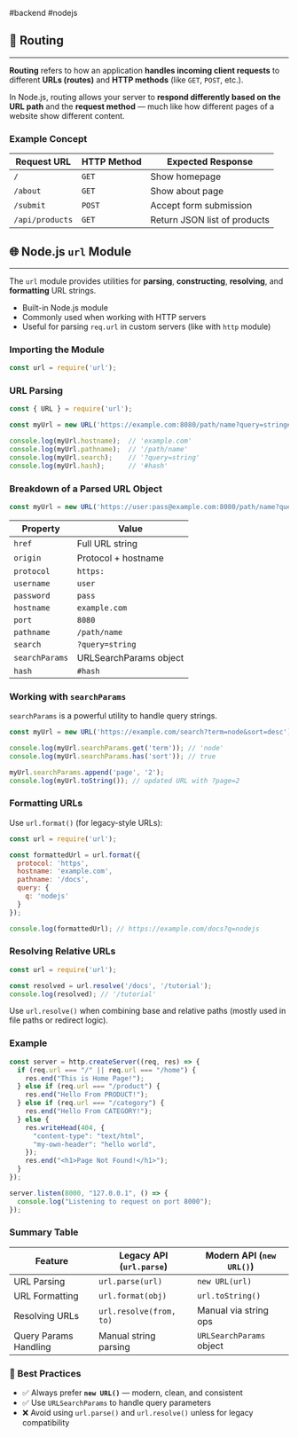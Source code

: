 #backend #nodejs 
## 🧭 Routing
---

**Routing** refers to how an application **handles incoming client requests** to different **URLs (routes)** and **HTTP methods** (like `GET`, `POST`, etc.).

In Node.js, routing allows your server to **respond differently based on the URL path** and the **request method** — much like how different pages of a website show different content.


### Example Concept

|Request URL|HTTP Method|Expected Response|
|---|---|---|
|`/`|`GET`|Show homepage|
|`/about`|`GET`|Show about page|
|`/submit`|`POST`|Accept form submission|
|`/api/products`|`GET`|Return JSON list of products|


## 🌐 Node.js `url` Module
---

The `url` module provides utilities for **parsing**, **constructing**, **resolving**, and **formatting** URL strings.

- Built-in Node.js module
- Commonly used when working with HTTP servers
- Useful for parsing `req.url` in custom servers (like with `http` module)


### Importing the Module

```js
const url = require('url');
```


### URL Parsing

```js
const { URL } = require('url');

const myUrl = new URL('https://example.com:8080/path/name?query=string#hash');

console.log(myUrl.hostname);  // 'example.com'
console.log(myUrl.pathname);  // '/path/name'
console.log(myUrl.search);    // '?query=string'
console.log(myUrl.hash);      // '#hash'
```



### Breakdown of a Parsed URL Object

```js
const myUrl = new URL('https://user:pass@example.com:8080/path/name?query=string#hash');
```


|Property|Value|
|---|---|
|`href`|Full URL string|
|`origin`|Protocol + hostname|
|`protocol`|`https:`|
|`username`|`user`|
|`password`|`pass`|
|`hostname`|`example.com`|
|`port`|`8080`|
|`pathname`|`/path/name`|
|`search`|`?query=string`|
|`searchParams`|URLSearchParams object|
|`hash`|`#hash`|


### Working with `searchParams`

`searchParams` is a powerful utility to handle query strings.

```js
const myUrl = new URL('https://example.com/search?term=node&sort=desc');

console.log(myUrl.searchParams.get('term')); // 'node'
console.log(myUrl.searchParams.has('sort')); // true

myUrl.searchParams.append('page', '2');
console.log(myUrl.toString()); // updated URL with ?page=2
```


### Formatting URLs

Use `url.format()` (for legacy-style URLs):

```js
const url = require('url');

const formattedUrl = url.format({
  protocol: 'https',
  hostname: 'example.com',
  pathname: '/docs',
  query: {
    q: 'nodejs'
  }
});

console.log(formattedUrl); // https://example.com/docs?q=nodejs
```


### Resolving Relative URLs

```js
const url = require('url');

const resolved = url.resolve('/docs', '/tutorial');
console.log(resolved); // '/tutorial'
```

Use `url.resolve()` when combining base and relative paths (mostly used in file paths or redirect logic).

### Example

```js
const server = http.createServer((req, res) => {
  if (req.url === "/" || req.url === "/home") {
    res.end("This is Home Page!");
  } else if (req.url === "/product") {
    res.end("Hello From PRODUCT!");
  } else if (req.url === "/category") {
    res.end("Hello From CATEGORY!");
  } else {
    res.writeHead(404, {
      "content-type": "text/html",
      "my-own-header": "hello world",
    });
    res.end("<h1>Page Not Found!</h1>");
  }
});

server.listen(8000, "127.0.0.1", () => {
  console.log("Listening to request on port 8000");
});
```

### Summary Table

| Feature               | Legacy API (`url.parse`) | Modern API (`new URL()`) |
| --------------------- | ------------------------ | ------------------------ |
| URL Parsing           | `url.parse(url)`         | `new URL(url)`           |
| URL Formatting        | `url.format(obj)`        | `url.toString()`         |
| Resolving URLs        | `url.resolve(from, to)`  | Manual via string ops    |
| Query Params Handling | Manual string parsing    | `URLSearchParams` object |

### 🧠 Best Practices

- ✅ Always prefer **`new URL()`** — modern, clean, and consistent
- ✅ Use `URLSearchParams` to handle query parameters
- ❌ Avoid using `url.parse()` and `url.resolve()` unless for legacy compatibility

